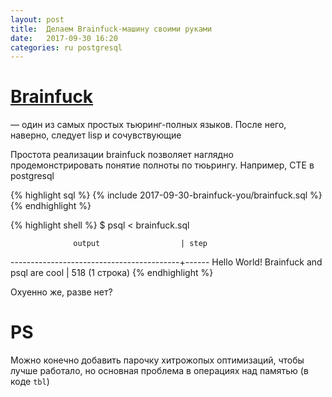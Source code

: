 ```yaml
---
layout: post
title:  Делаем Brainfuck-машину своими руками
date:   2017-09-30 16:20
categories: ru postgresql
---
```


# [Brainfuck](https://ru.wikipedia.org/wiki/Brainfuck)
— один из самых простых
<span class="simplification" title="На самом деле нет, потому что в стандарте brainfuck
заложено ограничение на память, а лента тьюринга, сука, бесконечная">
тьюринг-полных </span> языков. После него, наверно, следует lisp и сочувствующие

Простота реализации brainfuck позволяет наглядно продемонстрировать понятие
полноты по тюьрингу. Например, CTE в postgresql

{% highlight sql %}
{% include 2017-09-30-brainfuck-you/brainfuck.sql %}
{% endhighlight %}

{% highlight shell %}
$ psql < brainfuck.sql

                  output                  | step
------------------------------------------+------
 Hello World! Brainfuck and psql are cool |  518
 (1 строка)
{% endhighlight %}

Охуенно же, разве нет?

# PS

Можно конечно добавить парочку хитрожопых оптимизаций, чтобы лучше работало,
но основная проблема в операциях над памятью (в коде `tbl`)
